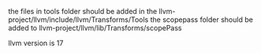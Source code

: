 the files in tools folder should be added in the llvm-project/llvm/include/llvm/Transforms/Tools 
the scopepass folder should be added to llvm-project/llvm/lib/Transforms/scopePass

 llvm version is 17
